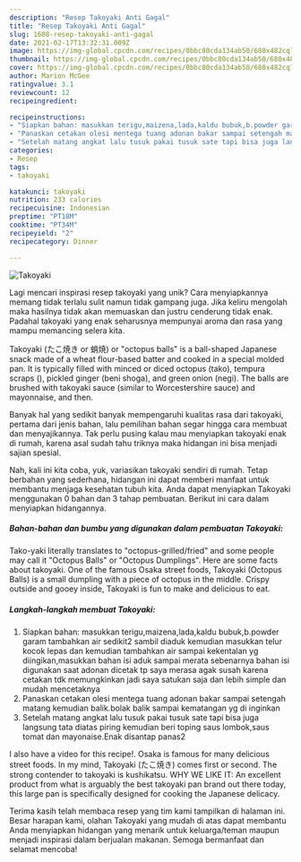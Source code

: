 ```yaml
---
description: "Resep Takoyaki Anti Gagal"
title: "Resep Takoyaki Anti Gagal"
slug: 1608-resep-takoyaki-anti-gagal
date: 2021-02-17T13:32:31.009Z
image: https://img-global.cpcdn.com/recipes/0bbc80cda134ab50/680x482cq70/takoyaki-foto-resep-utama.jpg
thumbnail: https://img-global.cpcdn.com/recipes/0bbc80cda134ab50/680x482cq70/takoyaki-foto-resep-utama.jpg
cover: https://img-global.cpcdn.com/recipes/0bbc80cda134ab50/680x482cq70/takoyaki-foto-resep-utama.jpg
author: Marion McGee
ratingvalue: 3.1
reviewcount: 12
recipeingredient:

recipeinstructions:
- "Siapkan bahan: masukkan terigu,maizena,lada,kaldu bubuk,b.powder garam tambahkan air sedikit2 sambil diaduk kemudian masukkan telur kocok lepas dan kemudian tambahkan air sampai kekentalan yg diingikan,masukkan bahan isi aduk sampai merata sebenarnya bahan isi digunakan saat adonan dicetak tp saya merasa agak susah karena cetakan tdk memungkinkan jadi saya satukan saja dan lebih simple dan mudah mencetaknya"
- "Panaskan cetakan olesi mentega tuang adonan bakar sampai setengah matang kemudian balik.bolak balik sampai kematangan yg di inginkan"
- "Setelah matang angkat lalu tusuk pakai tusuk sate tapi bisa juga langsung tata diatas piring kemudian beri toping saus lombok,saus tomat dan mayonaise.Enak disantap panas2"
categories:
- Resep
tags:
- takoyaki

katakunci: takoyaki 
nutrition: 233 calories
recipecuisine: Indonesian
preptime: "PT18M"
cooktime: "PT34M"
recipeyield: "2"
recipecategory: Dinner

---
```



![Takoyaki](https://img-global.cpcdn.com/recipes/0bbc80cda134ab50/680x482cq70/takoyaki-foto-resep-utama.jpg)

Lagi mencari inspirasi resep takoyaki yang unik? Cara menyiapkannya memang tidak terlalu sulit namun tidak gampang juga. Jika keliru mengolah maka hasilnya tidak akan memuaskan dan justru cenderung tidak enak. Padahal takoyaki yang enak seharusnya mempunyai aroma dan rasa yang mampu memancing selera kita.

Takoyaki (たこ焼き or 蛸焼) or &#34;octopus balls&#34; is a ball-shaped Japanese snack made of a wheat flour-based batter and cooked in a special molded pan. It is typically filled with minced or diced octopus (tako), tempura scraps (), pickled ginger (beni shoga), and green onion (negi). The balls are brushed with takoyaki sauce (similar to Worcestershire sauce) and mayonnaise, and then.

Banyak hal yang sedikit banyak mempengaruhi kualitas rasa dari takoyaki, pertama dari jenis bahan, lalu pemilihan bahan segar hingga cara membuat dan menyajikannya. Tak perlu pusing kalau mau menyiapkan takoyaki enak di rumah, karena asal sudah tahu triknya maka hidangan ini bisa menjadi sajian spesial.


Nah, kali ini kita coba, yuk, variasikan takoyaki sendiri di rumah. Tetap berbahan yang sederhana, hidangan ini dapat memberi manfaat untuk membantu menjaga kesehatan tubuh kita. Anda dapat menyiapkan Takoyaki menggunakan 0 bahan dan 3 tahap pembuatan. Berikut ini cara dalam menyiapkan hidangannya.

<!--inarticleads1-->

##### Bahan-bahan dan bumbu yang digunakan dalam pembuatan Takoyaki:



Tako-yaki literally translates to &#34;octopus-grilled/fried&#34; and some people may call it &#34;Octopus Balls&#34; or &#34;Octopus Dumplings&#34;. Here are some facts about takoyaki. One of the famous Osaka street foods, Takoyaki (Octopus Balls) is a small dumpling with a piece of octopus in the middle. Crispy outside and gooey inside, Takoyaki is fun to make and delicious to eat. 

<!--inarticleads2-->

##### Langkah-langkah membuat Takoyaki:

1. Siapkan bahan: masukkan terigu,maizena,lada,kaldu bubuk,b.powder garam tambahkan air sedikit2 sambil diaduk kemudian masukkan telur kocok lepas dan kemudian tambahkan air sampai kekentalan yg diingikan,masukkan bahan isi aduk sampai merata sebenarnya bahan isi digunakan saat adonan dicetak tp saya merasa agak susah karena cetakan tdk memungkinkan jadi saya satukan saja dan lebih simple dan mudah mencetaknya
1. Panaskan cetakan olesi mentega tuang adonan bakar sampai setengah matang kemudian balik.bolak balik sampai kematangan yg di inginkan
1. Setelah matang angkat lalu tusuk pakai tusuk sate tapi bisa juga langsung tata diatas piring kemudian beri toping saus lombok,saus tomat dan mayonaise.Enak disantap panas2


I also have a video for this recipe!. Osaka is famous for many delicious street foods. In my mind, Takoyaki (たこ焼き) comes first or second. The strong contender to takoyaki is kushikatsu. WHY WE LIKE IT: An excellent product from what is arguably the best takoyaki pan brand out there today, this large pan is specifically designed for cooking the Japanese delicacy. 

Terima kasih telah membaca resep yang tim kami tampilkan di halaman ini. Besar harapan kami, olahan Takoyaki yang mudah di atas dapat membantu Anda menyiapkan hidangan yang menarik untuk keluarga/teman maupun menjadi inspirasi dalam berjualan makanan. Semoga bermanfaat dan selamat mencoba!
